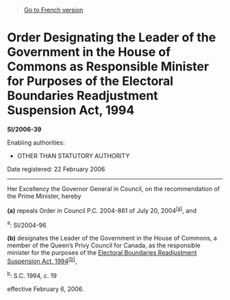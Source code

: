 > [Go to French version](/fr/Règlements/Textes%20réglementaires/2006/39.md)

# Order Designating the Leader of the Government in the House of Commons as Responsible Minister for Purposes of the Electoral Boundaries Readjustment Suspension Act, 1994

**SI/2006-39**

Enabling authorities: 
- OTHER THAN STATUTORY AUTHORITY

Date registered: 22 February 2006

----------

Her Excellency the Governor General in Council, on the recommendation of the Prime Minister, hereby

**(a)** repeals Order in Council P.C. 2004-861 of July 20, 2004<sup><a href='#fn_2208_hq_13010'>[a]</a></sup>, and

<a name='fn_2208_hq_13010'><sup>a</sup></a>: SI/2004-96<br />



**(b)** designates the Leader of the Government in the House of Commons, a member of the Queen’s Privy Council for Canada, as the responsible minister for the purposes of the [Electoral Boundaries Readjustment Suspension Act, 1994](/en/Acts/Statutes%20of%20Canada/1994/c.%2019.md)<sup><a href='#footnoteb_e'>[b]</a></sup>,

<a name='footnoteb_e'><sup>b</sup></a>: S.C. 1994, c. 19<br />



effective February 6, 2006.




